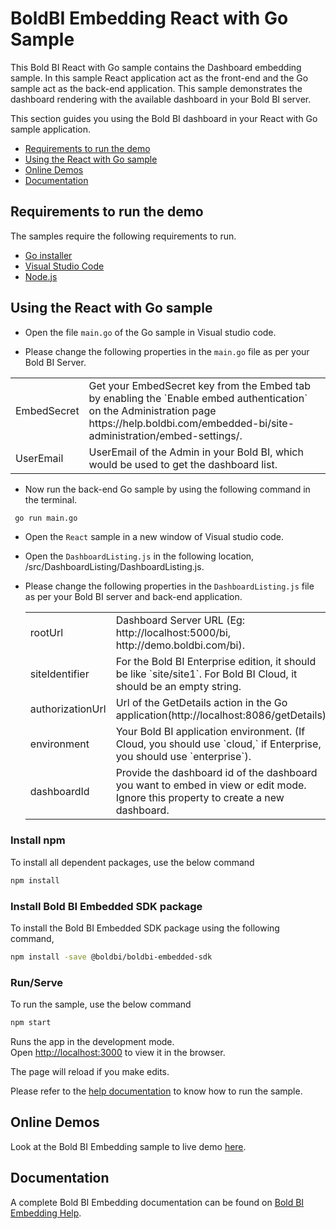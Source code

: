 # BoldBI Embedding React with Go Sample

 This Bold BI React with Go sample contains the Dashboard embedding sample. In this sample React application act as the front-end and the Go sample act as the back-end application. This sample demonstrates the dashboard rendering with the available dashboard in your Bold BI server.

 This section guides you using the Bold BI dashboard in your React with Go sample application.

 * [Requirements to run the demo](#requirements-to-run-the-demo)
 * [Using the React with Go sample](#using-the-react-with-go-sample)
 * [Online Demos](#online-demos)
 * [Documentation](#documentation)

 ## Requirements to run the demo

The samples require the following requirements to run.

 * [Go installer](https://go.dev/dl/)
 * [Visual Studio Code](https://code.visualstudio.com/download)
 * [Node.js](https://nodejs.org/en/)

 ## Using the React with Go sample
 
 * Open the file `main.go` of the Go sample in Visual studio code. 

 * Please change the following properties in the `main.go` file as per your Bold BI Server.

<meta charset="utf-8"/>
<table>
  <tbody>
    <tr>
        <td align="left">EmbedSecret</td>
        <td align="left">Get your EmbedSecret key from the Embed tab by enabling the `Enable embed authentication` on the Administration page https://help.boldbi.com/embedded-bi/site-administration/embed-settings/.</td>
    </tr>
    <tr>
        <td align="left">UserEmail</td>
        <td align="left">UserEmail of the Admin in your Bold BI, which would be used to get the dashboard list.</td>
    </tr>
  </tbody>
</table>

* Now run the back-end Go sample by using the following command in the terminal.

```bash
 go run main.go
```

* Open the `React` sample in a new window of Visual studio code.

* Open the `DashboardListing.js` in the following location, /src/DashboardListing/DashboardListing.js.

* Please change the following properties in the `DashboardListing.js` file as per your Bold BI server and back-end application.

    <meta charset="utf-8"/>
    <table>
    <tbody>
        <tr>
            <td align="left">rootUrl</td>
            <td align="left">Dashboard Server URL (Eg: http://localhost:5000/bi, http://demo.boldbi.com/bi).</td>
        </tr>
        <tr>
            <td align="left">siteIdentifier</td>
            <td align="left">For the Bold BI Enterprise edition, it should be like `site/site1`. For Bold BI Cloud, it should be an empty string.</td>
        </tr>
        <tr>
            <td align="left">authorizationUrl</td>
            <td align="left">Url of the GetDetails action in the Go application(http://localhost:8086/getDetails)</td>
        </tr>
        <tr>
            <td align="left">environment</td>
            <td align="left">Your Bold BI application environment. (If Cloud, you should use `cloud,` if Enterprise, you should use `enterprise`).</td>
        </tr>
        <tr>
            <td align="left">dashboardId</td>
            <td align="left">Provide the dashboard id of the dashboard you want to embed in view or edit mode. Ignore this property to create a new dashboard.</td>
        </tr>
    </tbody>
    </table>



### Install npm

To install all dependent packages, use the below command 

```bash
npm install
```

### Install Bold BI Embedded SDK package

 To install the Bold BI Embedded SDK package using the following command,

```bash
npm install -save @boldbi/boldbi-embedded-sdk
```

### Run/Serve

To run the sample, use the below command

```bash
npm start
```

Runs the app in the development mode.<br />
Open [http://localhost:3000](http://localhost:3000) to view it in the browser.

The page will reload if you make edits.<br />

Please refer to the [help documentation](https://help.boldbi.com/embedded-bi/javascript-based/samples/v3.3.40-or-later/react-with-go/#how-to-run-the-sample) to know how to run the sample.

## Online Demos

Look at the Bold BI Embedding sample to live demo [here](https://samples.boldbi.com/embed).


## Documentation

 A complete Bold BI Embedding documentation can be found on [Bold BI Embedding Help](https://help.boldbi.com/embedded-bi/javascript-based/).



